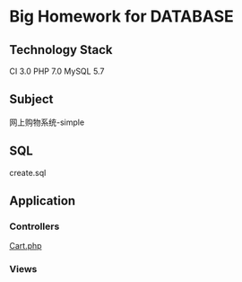 # Big Homework for DATABASE

## Technology Stack
CI 3.0
PHP 7.0
MySQL 5.7

## Subject
网上购物系统-simple

## SQL
create.sql

## Application
### Controllers
  [Cart.php](Cart/index)
### Views
